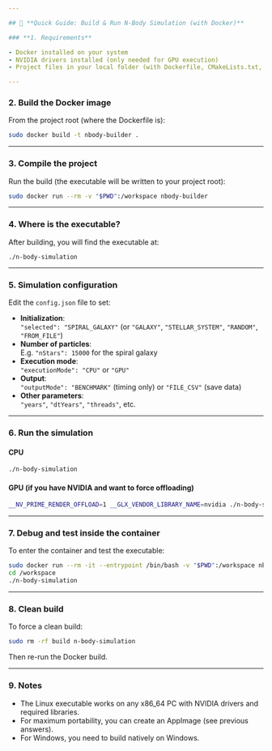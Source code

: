 ```yaml
---

## 🚀 **Quick Guide: Build & Run N-Body Simulation (with Docker)**

### **1. Requirements**

- Docker installed on your system
- NVIDIA drivers installed (only needed for GPU execution)
- Project files in your local folder (with Dockerfile, CMakeLists.txt, etc.)

---
```


### **2. Build the Docker image**

From the project root (where the Dockerfile is):

```bash
sudo docker build -t nbody-builder .
```

---

### **3. Compile the project**

Run the build (the executable will be written to your project root):

```bash
sudo docker run --rm -v "$PWD":/workspace nbody-builder
```

---

### **4. Where is the executable?**

After building, you will find the executable at:

```
./n-body-simulation
```

---

### **5. Simulation configuration**

Edit the `config.json` file to set:

- **Initialization**:  
  `"selected": "SPIRAL_GALAXY"` (or `"GALAXY"`, `"STELLAR_SYSTEM"`, `"RANDOM"`, `"FROM_FILE"`)
- **Number of particles**:  
  E.g. `"nStars": 15000` for the spiral galaxy
- **Execution mode**:  
  `"executionMode": "CPU"` or `"GPU"`
- **Output**:  
  `"outputMode": "BENCHMARK"` (timing only) or `"FILE_CSV"` (save data)
- **Other parameters**:  
  `"years"`, `"dtYears"`, `"threads"`, etc.

---

### **6. Run the simulation**

#### **CPU**
```bash
./n-body-simulation
```

#### **GPU (if you have NVIDIA and want to force offloading)**
```bash
__NV_PRIME_RENDER_OFFLOAD=1 __GLX_VENDOR_LIBRARY_NAME=nvidia ./n-body-simulation
```

---

### **7. Debug and test inside the container**

To enter the container and test the executable:

```bash
sudo docker run --rm -it --entrypoint /bin/bash -v "$PWD":/workspace nbody-builder
cd /workspace
./n-body-simulation
```

---

### **8. Clean build**

To force a clean build:

```bash
sudo rm -rf build n-body-simulation
```
Then re-run the Docker build.

---

### **9. Notes**

- The Linux executable works on any x86_64 PC with NVIDIA drivers and required libraries.
- For maximum portability, you can create an AppImage (see previous answers).
- For Windows, you need to build natively on Windows.
